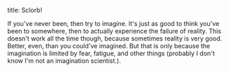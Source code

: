 title: Sclorb!

If you've never been, then try to imagine. It's just as good to think you've been to somewhere, then to actually experience the failure of reality. 
This doesn't work all the time though, because sometimes reality is very good. Better, even, than you could've imagined. But that is only because the imagination is limited by fear, fatigue, and other things (probably I don't know I'm not an imagination scientist.).
